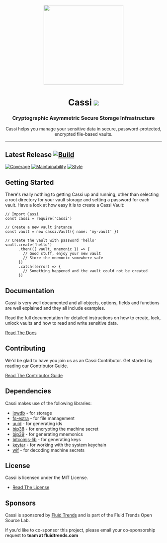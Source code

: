 <p align="center">
<img src="https://raw.githubusercontent.com/fluidtrends/cassi/master/logo.png" width="256px">
</p>

<h1 align="center"> Cassi <img src="https://img.shields.io/npm/v/cassi.svg"/>
</h1>
<h3 align="center"> Cryptographic Asymmetric Secure Storage Infrastructure </h3>
<p align="center"> Cassi helps you manage your sensitive data in secure, password-protected, encrypted file-based vaults.</p>
<hr/>

## Latest Release [![Build](https://circleci.com/gh/fluidtrends/cassi.svg?style=svg)](https://circleci.com/gh/fluidtrends/cassi)

[![Coverage](https://api.codeclimate.com/v1/badges/f472b929f316ff5f2d76/test_coverage)](https://codeclimate.com/github/fluidtrends/cassi/test_coverage)
[![Maintainability](https://api.codeclimate.com/v1/badges/f472b929f316ff5f2d76/maintainability)](https://codeclimate.com/github/fluidtrends/cassi/maintainability)
[![Style](https://img.shields.io/badge/code%20style-standard-brightgreen.svg)](http://standardjs.com)

## Getting Started

There's really nothing to getting Cassi up and running, other than selecting a root directory for your vault storage and setting a password for each vault. Have a look at how easy it is to create a Cassi Vault:

```
// Import Cassi
const cassi = require('cassi')

// Create a new vault instance
const vault = new cassi.Vault({ name: 'my-vault' })

// Create the vault with password 'hello'
vault.create('hello')
      .then(({ vault, mnemonic }) => {
        // Good stuff, enjoy your new vault
        // Store the mnemonic somewhere safe
      })
      .catch((error) => {
        // Something happened and the vault could not be created
      })
```

## Documentation

Cassi is very well documented and all objects, options, fields and functions are well explained and they all include examples.

Read the full documentation for detailed instructions on how to create, lock, unlock vaults and how to read and write sensitive data.

[Read The Docs](/docs)

## Contributing

We'd be glad to have you join us as an Cassi Contributor. Get started by reading our Contributor Guide.

[Read The Contributor Guide](/contrib)

## Dependencies

Cassi makes use of the following libraries:

* [lowdb](https://github.com/typicode/lowdb) - for storage
* [fs-extra](https://github.com/jprichardson/node-fs-extra) - for file management
* [uuid](https://github.com/kelektiv/node-uuid) - for generating ids
* [bip38](https://github.com/bitcoinjs/bip38) - for encrypting the machine secret
* [bip39](https://github.com/weilu/bip39) - for generating mnemonics
* [bitcoinjs-lib](https://github.com/bitcoinjs/bitcoinjs-lib) - for generating keys
* [keytar](https://github.com/atom/node-keytar) - for working with the system keychain
* [wif](https://github.com/bitcoinjs/wif) - for decoding machine secrets

## License

Cassi is licensed under the MIT License.

* [Read The License](LICENSE)

## Sponsors

Cassi is sponsored by [Fluid Trends](http://fluidtrends.com) and is part of the Fluid Trends Open Source Lab.

If you'd like to co-sponsor this project, please email your co-sponsorship request to **team at fluidtrends.com**
